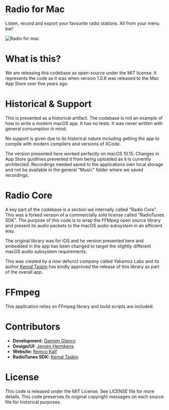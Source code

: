 # Radio for Mac

Listen, record and export your favourite radio stations.
All from your menu bar!

![Radio for mac](https://github.com/hetissimpel/radioformac/blob/main/supporting-images/website-screenshot.png)

# What is this?

We are releasing this codebase as open-source under the MIT license. It represents the code as it was when version 1.0.8 was released to the Mac App Store over five years ago.

# Historical & Support

This is presented as a historical artifact. The codebase is not an example of how to write a modern macOS app. It has no tests. It was never written with general consumption in mind.

No support is given due to its historical nature including getting the app to compile with modern compilers and versions of XCode.

The version presented here worked perfectly on macOS 10.15. Changes in App Store guidlines prevented it from being uploaded as it is currently architected. Recordings needed saved to the applications own local storage and not be available in the general "Music" folder where we saved recordings.

# Radio Core

A key part of the codebase is a section we internally called "Radio Core". This was a forked version of a commercially sold license called "RadioTunes SDK". 
The purpose of this code is to wrap the FFMpeg open source library and present its audio packets to the macOS audio subsystem in an efficient way.

The original library was for iOS and he version presented here and embedded in the app has been changed to target the slightly different macOS audio subsystem requirements.

This was created by a now defunct company called Yakamoz Labs and its author [Kemal Taskin](https://github.com/kemaltaskin) has kindly approved the release of this library as part of the overall app.

# FFmpeg

This application relies on FFmpeg library and build scripts are included.

# Contributors

* **Development:** [Damien Glancy](https://github.com/dglancy)
* **Design/UI:** [Jeroen Hermkens](https://github.com/JeroenHermkens)
* **Website:** [Remco Kalf](https://github.com/remcokalf)
* **RadioTunes SDK:** [Kemal Taskin](https://github.com/kemaltaskin)

# License

This code is released under the MIT License. See LICENSE file for more details. 
This code preserves its original copyright messages on each source file for historical purposes.
